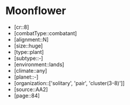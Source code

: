 
# Moonflower

- [cr::8]
- [combatType::combatant]
- [alignment::N]
- [size::huge]
- [type::plant]
- [subtype::-]
- [environment::lands]
- [climate::any]
- [planet::-]
- [organization::['solitary', 'pair', 'cluster(3-8)']]
- [source::AA2]
- [page::84]
